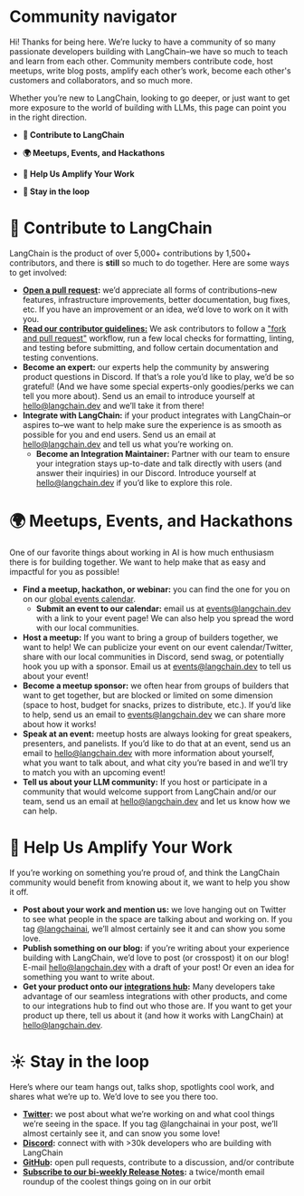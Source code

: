 # Community navigator

Hi! Thanks for being here. We’re lucky to have a community of so many passionate developers building with LangChain–we have so much to teach and learn from each other. Community members contribute code, host meetups, write blog posts, amplify each other’s work, become each other's customers and collaborators, and so much more.

Whether you’re new to LangChain, looking to go deeper, or just want to get more exposure to the world of building with LLMs, this page can point you in the right direction.

- **🦜 Contribute to LangChain**

- **🌍 Meetups, Events, and Hackathons**

- **📣 Help Us Amplify Your Work**

- **💬 Stay in the loop**


# 🦜 Contribute to LangChain

LangChain is the product of over 5,000+ contributions by 1,500+ contributors, and there is ******still****** so much to do together. Here are some ways to get involved:

- **[Open a pull request](https://github.com/hwchase17/langchainjs/issues):** we’d appreciate all forms of contributions–new features, infrastructure improvements, better documentation, bug fixes, etc. If you have an improvement or an idea, we’d love to work on it with you.
- **[Read our contributor guidelines:](https://github.com/hwchase17/langchainjs/blob/main/CONTRIBUTING.md)** We ask contributors to follow a ["fork and pull request"](https://docs.github.com/en/get-started/quickstart/contributing-to-projects) workflow, run a few local checks for formatting, linting, and testing before submitting, and follow certain documentation and testing conventions.
- **Become an expert:** our experts help the community by answering product questions in Discord. If that’s a role you’d like to play, we’d be so grateful! (And we have some special experts-only goodies/perks we can tell you more about). Send us an email to introduce yourself at hello@langchain.dev and we’ll take it from there!
- **Integrate with LangChain:** if your product integrates with LangChain–or aspires to–we want to help make sure the experience is as smooth as possible for you and end users. Send us an email at hello@langchain.dev and tell us what you’re working on.
    - **Become an Integration Maintainer:** Partner with our team to ensure your integration stays up-to-date and talk directly with users (and answer their inquiries) in our Discord. Introduce yourself at hello@langchain.dev if you’d like to explore this role.


# 🌍 Meetups, Events, and Hackathons

One of our favorite things about working in AI is how much enthusiasm there is for building together. We want to help make that as easy and impactful for you as possible!
- **Find a meetup, hackathon, or webinar:** you can find the one for you on on our [global events calendar](https://mirror-feeling-d80.notion.site/0bc81da76a184297b86ca8fc782ee9a3?v=0d80342540df465396546976a50cfb3f).
    - **Submit an event to our calendar:** email us at events@langchain.dev with a link to your event page! We can also help you spread the word with our local communities.
- **Host a meetup:** If you want to bring a group of builders together, we want to help! We can publicize your event on our event calendar/Twitter, share with our local communities in Discord, send swag, or potentially hook you up with a sponsor. Email us at events@langchain.dev to tell us about your event!
- **Become a meetup sponsor:** we often hear from groups of builders that want to get together, but are blocked or limited on some dimension (space to host, budget for snacks, prizes to distribute, etc.). If you’d like to help, send us an email to events@langchain.dev we can share more about how it works!
- **Speak at an event:** meetup hosts are always looking for great speakers, presenters, and panelists. If you’d like to do that at an event, send us an email to hello@langchain.dev with more information about yourself, what you want to talk about, and what city you’re based in and we’ll try to match you with an upcoming event!
- **Tell us about your LLM community:** If you host or participate in a community that would welcome support from LangChain and/or our team, send us an email at hello@langchain.dev and let us know how we can help.

# 📣 Help Us Amplify Your Work

If you’re working on something you’re proud of, and think the LangChain community would benefit from knowing about it, we want to help you show it off.

- **Post about your work and mention us:** we love hanging out on Twitter to see what people in the space are talking about and working on. If you tag [@langchainai](https://twitter.com/LangChainAI), we’ll almost certainly see it and can show you some love.
- **Publish something on our blog:** if you’re writing about your experience building with LangChain, we’d love to post (or crosspost) it on our blog! E-mail hello@langchain.dev with a draft of your post! Or even an idea for something you want to write about.
- **Get your product onto our [integrations hub](https://integrations.langchain.com/):** Many developers take advantage of our seamless integrations with other products, and come to our integrations hub to find out who those are. If you want to get your product up there, tell us about it (and how it works with LangChain) at hello@langchain.dev.

# ☀️ Stay in the loop

Here’s where our team hangs out, talks shop, spotlights cool work, and shares what we’re up to. We’d love to see you there too.

- **[Twitter](https://twitter.com/LangChainAI):** we post about what we’re working on and what cool things we’re seeing in the space. If you tag @langchainai in your post, we’ll almost certainly see it, and can snow you some love!
- **[Discord](https://discord.gg/6adMQxSpJS):** connect with with >30k developers who are building with LangChain
- **[GitHub](https://github.com/hwchase17/langchainjs):** open pull requests, contribute to a discussion, and/or contribute
- **[Subscribe to our bi-weekly Release Notes](https://6w1pwbss0py.typeform.com/to/KjZB1auB):** a twice/month email roundup of the coolest things going on in our orbit
